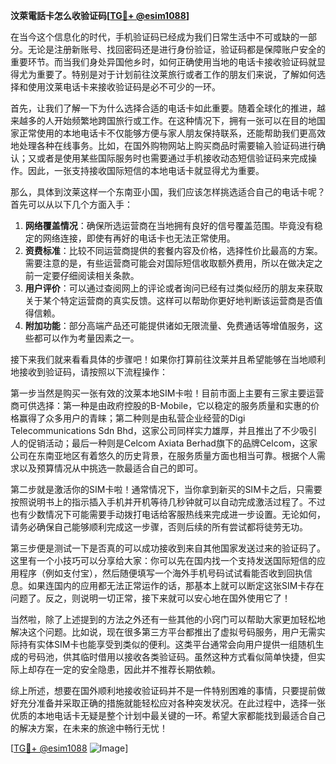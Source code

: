 **汶萊電話卡怎么收验证码[[TG💪+ @esim1088](https://t.me/s/esim1088)]**

在当今这个信息化的时代，手机验证码已经成为我们日常生活中不可或缺的一部分。无论是注册新账号、找回密码还是进行身份验证，验证码都是保障账户安全的重要环节。而当我们身处异国他乡时，如何正确使用当地的电话卡接收验证码就显得尤为重要了。特别是对于计划前往汶莱旅行或者工作的朋友们来说，了解如何选择和使用汶莱电话卡来接收验证码是必不可少的一环。

首先，让我们了解一下为什么选择合适的电话卡如此重要。随着全球化的推进，越来越多的人开始频繁地跨国旅行或工作。在这种情况下，拥有一张可以在目的地国家正常使用的本地电话卡不仅能够方便与家人朋友保持联系，还能帮助我们更高效地处理各种在线事务。比如，在国外购物网站上购买商品时需要输入验证码进行确认；又或者是使用某些国际服务时也需要通过手机接收动态短信验证码来完成操作。因此，一张支持接收国际短信的本地电话卡就显得尤为重要。

那么，具体到汶莱这样一个东南亚小国，我们应该怎样挑选适合自己的电话卡呢？首先可以从以下几个方面入手：

1. **网络覆盖情况**：确保所选运营商在当地拥有良好的信号覆盖范围。毕竟没有稳定的网络连接，即使有再好的电话卡也无法正常使用。
2. **资费标准**：比较不同运营商提供的套餐内容及价格，选择性价比最高的方案。需要注意的是，有些运营商可能会对国际短信收取额外费用，所以在做决定之前一定要仔细阅读相关条款。
3. **用户评价**：可以通过查阅网上的评论或者询问已经有过类似经历的朋友来获取关于某个特定运营商的真实反馈。这样可以帮助你更好地判断该运营商是否值得信赖。
4. **附加功能**：部分高端产品还可能提供诸如无限流量、免费通话等增值服务，这些都可以作为考量因素之一。

接下来我们就来看看具体的步骤吧！如果你打算前往汶莱并且希望能够在当地顺利地接收到验证码，请按照以下流程操作：

第一步当然是购买一张有效的汶莱本地SIM卡啦！目前市面上主要有三家主要运营商可供选择：第一种是由政府控股的B-Mobile，它以稳定的服务质量和实惠的价格赢得了众多用户的青睐；第二种则是由私营企业经营的Digi Telecommunications Sdn Bhd，这家公司同样实力雄厚，并且推出了不少吸引人的促销活动；最后一种则是Celcom Axiata Berhad旗下的品牌Celcom，这家公司在东南亚地区有着悠久的历史背景，在服务质量方面也相当可靠。根据个人需求以及预算情况从中挑选一款最适合自己的即可。

第二步就是激活你的SIM卡啦！通常情况下，当你拿到新买的SIM卡之后，只需要按照说明书上的指示插入手机并开机等待几秒钟就可以自动完成激活过程了。不过也有少数情况下可能需要手动拨打电话给客服热线来完成进一步设置。无论如何，请务必确保自己能够顺利完成这一步骤，否则后续的所有尝试都将徒劳无功。

第三步便是测试一下是否真的可以成功接收到来自其他国家发送过来的验证码了。这里有一个小技巧可以分享给大家：你可以先在国内找一个支持发送国际短信的应用程序（例如支付宝），然后随便填写一个海外手机号码试试看能否收到回执信息。如果连国内的应用都无法正常运作的话，那基本上就可以断定这张SIM卡存在问题了。反之，则说明一切正常，接下来就可以安心地在国外使用它了！

当然啦，除了上述提到的方法之外还有一些其他的小窍门可以帮助大家更加轻松地解决这个问题。比如说，现在很多第三方平台都推出了虚拟号码服务，用户无需实际持有实体SIM卡也能享受到类似的便利。这类平台通常会向用户提供一组随机生成的号码池，供其临时借用以接收各类验证码。虽然这种方式看似简单快捷，但实际上却存在一定的安全隐患，因此并不推荐长期依赖。

综上所述，想要在国外顺利地接收验证码并不是一件特别困难的事情，只要提前做好充分准备并采取正确的措施就能轻松应对各种突发状况。在此过程中，选择一张优质的本地电话卡无疑是整个计划中最关键的一环。希望大家都能找到最适合自己的解决方案，在未来的旅途中畅行无忧！

[[TG💪+ @esim1088](https://t.me/s/esim1088) ![Image](https://i.postimg.cc/4NQfJmqS/Snipaste-2025-05-13-00-14-12.png)]